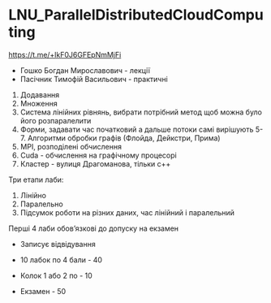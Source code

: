 # LNU_ParallelDistributedCloudComputing
https://t.me/+lkF0J6GFEpNmMjFi 

- Гошко Богдан Мирославович - лекції
- Пасічник Тимофій Васильович - практичні

1. Додавання
2. Множення
3. Система лінійних рівнянь, вибрати потрібний метод щоб можна було його розпаралелити
4. Форми, задавати час початковий а дальше потоки самі вирішують
5-7. Алгоритми обробки графів (Флойда, Дейкстри, Прима)
8. MPI, розподілені обчислення
9. Cuda - обчислення на графічному процесорі
10. Кластер - вулиця Драгоманова, тільки с++

Три етапи лаби:
1. Лінійно
2. Паралельно
3. Підсумок роботи на різних даних, час лінійний і паралельний

Перші 4 лаби обовʼязкові до допуску на екзамен

- Записує відвідування

- 10 лабок по 4 бали - 40
- Колок 1 або 2 по - 10
- Екзамен - 50
